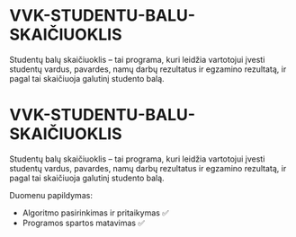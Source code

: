 # VVK-STUDENTU-BALU-SKAIČIUOKLIS
Studentų balų skaičiuoklis – tai programa, kuri leidžia vartotojui įvesti studentų vardus, pavardes, namų darbų rezultatus ir egzamino rezultatą, ir pagal tai skaičiuoja galutinį studento balą.

# VVK-STUDENTU-BALU-SKAIČIUOKLIS
Studentų balų skaičiuoklis – tai programa, kuri leidžia vartotojui įvesti studentų vardus, pavardes, namų darbų rezultatus ir egzamino rezultatą, ir pagal tai skaičiuoja galutinį studento balą.

Duomenu papildymas:
* Algoritmo pasirinkimas ir pritaikymas ✅
* Programos spartos matavimas ✅
